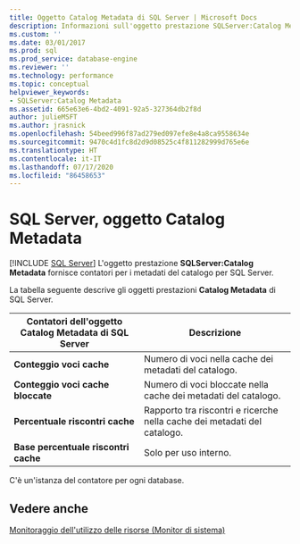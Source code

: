 ```yaml
---
title: Oggetto Catalog Metadata di SQL Server | Microsoft Docs
description: Informazioni sull'oggetto prestazione SQLServer:Catalog Metadata, che fornisce contatori per i metadati del catalogo per SQL Server.
ms.custom: ''
ms.date: 03/01/2017
ms.prod: sql
ms.prod_service: database-engine
ms.reviewer: ''
ms.technology: performance
ms.topic: conceptual
helpviewer_keywords:
- SQLServer:Catalog Metadata
ms.assetid: 665e63e6-4bd2-4091-92a5-327364db2f8d
author: julieMSFT
ms.author: jrasnick
ms.openlocfilehash: 54beed996f87ad279ed097efe8e4a8ca9558634e
ms.sourcegitcommit: 9470c4d1fc8d2d9d08525c4f811282999d765e6e
ms.translationtype: HT
ms.contentlocale: it-IT
ms.lasthandoff: 07/17/2020
ms.locfileid: "86458653"
---
```

# <a name="sql-server-catalog-metadata-object"></a>SQL Server, oggetto Catalog Metadata
 [!INCLUDE [SQL Server](../../includes/applies-to-version/sqlserver.md)]
L'oggetto prestazione **SQLServer:Catalog Metadata** fornisce contatori per i metadati del catalogo per SQL Server.

La tabella seguente descrive gli oggetti prestazioni **Catalog Metadata** di SQL Server.


|**Contatori dell'oggetto Catalog Metadata di SQL Server**|Descrizione|  
|-------------|-----------------|  
|**Conteggio voci cache**|Numero di voci nella cache dei metadati del catalogo.|
|**Conteggio voci cache bloccate**|Numero di voci bloccate nella cache dei metadati del catalogo.|
|**Percentuale riscontri cache**|Rapporto tra riscontri e ricerche nella cache dei metadati del catalogo.|
|**Base percentuale riscontri cache**|Solo per uso interno.|

C'è un'istanza del contatore per ogni database.

## <a name="see-also"></a>Vedere anche  
[Monitoraggio dell'utilizzo delle risorse (Monitor di sistema)](../../relational-databases/performance-monitor/monitor-resource-usage-system-monitor.md)
